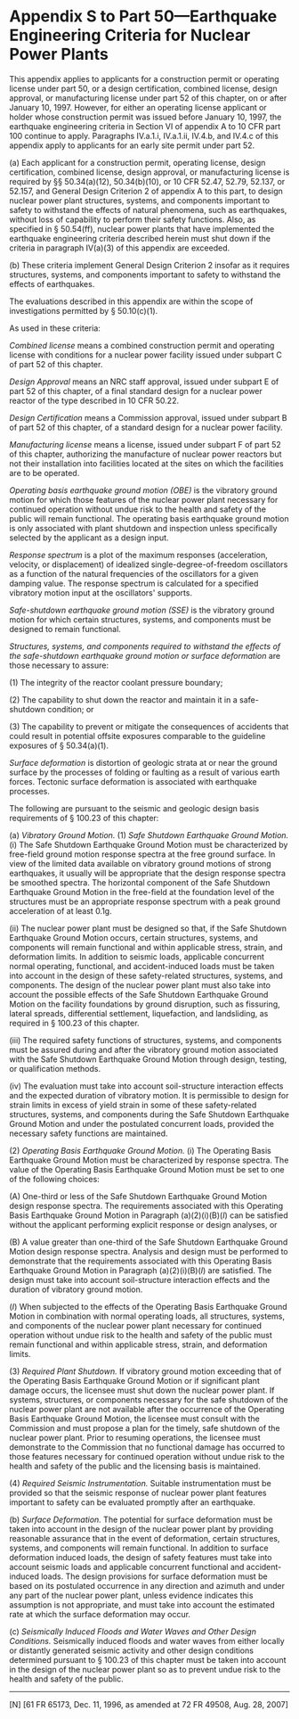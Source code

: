# Appendix S to Part 50—Earthquake Engineering Criteria for Nuclear Power Plants


This appendix applies to applicants for a construction permit or operating license under part 50, or a design certification, combined license, design approval, or manufacturing license under part 52 of this chapter, on or after January 10, 1997. However, for either an operating license applicant or holder whose construction permit was issued before January 10, 1997, the earthquake engineering criteria in Section VI of appendix A to 10 CFR part 100 continue to apply. Paragraphs IV.a.1.i, IV.a.1.ii, IV.4.b, and IV.4.c of this appendix apply to applicants for an early site permit under part 52.


(a) Each applicant for a construction permit, operating license, design certification, combined license, design approval, or manufacturing license is required by §§ 50.34(a)(12), 50.34(b)(10), or 10 CFR 52.47, 52.79, 52.137, or 52.157, and General Design Criterion 2 of appendix A to this part, to design nuclear power plant structures, systems, and components important to safety to withstand the effects of natural phenomena, such as earthquakes, without loss of capability to perform their safety functions. Also, as specified in § 50.54(ff), nuclear power plants that have implemented the earthquake engineering criteria described herein must shut down if the criteria in paragraph IV(a)(3) of this appendix are exceeded.


(b) These criteria implement General Design Criterion 2 insofar as it requires structures, systems, and components important to safety to withstand the effects of earthquakes.


The evaluations described in this appendix are within the scope of investigations permitted by § 50.10(c)(1).


As used in these criteria:


*Combined license* means a combined construction permit and operating license with conditions for a nuclear power facility issued under subpart C of part 52 of this chapter.


*Design Approval* means an NRC staff approval, issued under subpart E of part 52 of this chapter, of a final standard design for a nuclear power reactor of the type described in 10 CFR 50.22.


*Design Certification* means a Commission approval, issued under subpart B of part 52 of this chapter, of a standard design for a nuclear power facility.


*Manufacturing license* means a license, issued under subpart F of part 52 of this chapter, authorizing the manufacture of nuclear power reactors but not their installation into facilities located at the sites on which the facilities are to be operated.


*Operating basis earthquake ground motion (OBE)* is the vibratory ground motion for which those features of the nuclear power plant necessary for continued operation without undue risk to the health and safety of the public will remain functional. The operating basis earthquake ground motion is only associated with plant shutdown and inspection unless specifically selected by the applicant as a design input.


*Response spectrum* is a plot of the maximum responses (acceleration, velocity, or displacement) of idealized single-degree-of-freedom oscillators as a function of the natural frequencies of the oscillators for a given damping value. The response spectrum is calculated for a specified vibratory motion input at the oscillators' supports.


*Safe-shutdown earthquake ground motion (SSE)* is the vibratory ground motion for which certain structures, systems, and components must be designed to remain functional.


*Structures, systems, and components required to withstand the effects of the safe-shutdown earthquake ground motion or surface deformation* are those necessary to assure:


(1) The integrity of the reactor coolant pressure boundary;


(2) The capability to shut down the reactor and maintain it in a safe-shutdown condition; or


(3) The capability to prevent or mitigate the consequences of accidents that could result in potential offsite exposures comparable to the guideline exposures of § 50.34(a)(1).


*Surface deformation* is distortion of geologic strata at or near the ground surface by the processes of folding or faulting as a result of various earth forces. Tectonic surface deformation is associated with earthquake processes.


The following are pursuant to the seismic and geologic design basis requirements of § 100.23 of this chapter:


(a) *Vibratory Ground Motion.* (1) *Safe Shutdown Earthquake Ground Motion.* (i) The Safe Shutdown Earthquake Ground Motion must be characterized by free-field ground motion response spectra at the free ground surface. In view of the limited data available on vibratory ground motions of strong earthquakes, it usually will be appropriate that the design response spectra be smoothed spectra. The horizontal component of the Safe Shutdown Earthquake Ground Motion in the free-field at the foundation level of the structures must be an appropriate response spectrum with a peak ground acceleration of at least 0.1g.


(ii) The nuclear power plant must be designed so that, if the Safe Shutdown Earthquake Ground Motion occurs, certain structures, systems, and components will remain functional and within applicable stress, strain, and deformation limits. In addition to seismic loads, applicable concurrent normal operating, functional, and accident-induced loads must be taken into account in the design of these safety-related structures, systems, and components. The design of the nuclear power plant must also take into account the possible effects of the Safe Shutdown Earthquake Ground Motion on the facility foundations by ground disruption, such as fissuring, lateral spreads, differential settlement, liquefaction, and landsliding, as required in § 100.23 of this chapter.


(iii) The required safety functions of structures, systems, and components must be assured during and after the vibratory ground motion associated with the Safe Shutdown Earthquake Ground Motion through design, testing, or qualification methods.


(iv) The evaluation must take into account soil-structure interaction effects and the expected duration of vibratory motion. It is permissible to design for strain limits in excess of yield strain in some of these safety-related structures, systems, and components during the Safe Shutdown Earthquake Ground Motion and under the postulated concurrent loads, provided the necessary safety functions are maintained.


(2) *Operating Basis Earthquake Ground Motion.* (i) The Operating Basis Earthquake Ground Motion must be characterized by response spectra. The value of the Operating Basis Earthquake Ground Motion must be set to one of the following choices:


(A) One-third or less of the Safe Shutdown Earthquake Ground Motion design response spectra. The requirements associated with this Operating Basis Earthquake Ground Motion in Paragraph (a)(2)(i)(B)(*I*) can be satisfied without the applicant performing explicit response or design analyses, or


(B) A value greater than one-third of the Safe Shutdown Earthquake Ground Motion design response spectra. Analysis and design must be performed to demonstrate that the requirements associated with this Operating Basis Earthquake Ground Motion in Paragraph (a)(2)(i)(B)(*I*) are satisfied. The design must take into account soil-structure interaction effects and the duration of vibratory ground motion.


(*I*) When subjected to the effects of the Operating Basis Earthquake Ground Motion in combination with normal operating loads, all structures, systems, and components of the nuclear power plant necessary for continued operation without undue risk to the health and safety of the public must remain functional and within applicable stress, strain, and deformation limits.


(3) *Required Plant Shutdown.* If vibratory ground motion exceeding that of the Operating Basis Earthquake Ground Motion or if significant plant damage occurs, the licensee must shut down the nuclear power plant. If systems, structures, or components necessary for the safe shutdown of the nuclear power plant are not available after the occurrence of the Operating Basis Earthquake Ground Motion, the licensee must consult with the Commission and must propose a plan for the timely, safe shutdown of the nuclear power plant. Prior to resuming operations, the licensee must demonstrate to the Commission that no functional damage has occurred to those features necessary for continued operation without undue risk to the health and safety of the public and the licensing basis is maintained.


(4) *Required Seismic Instrumentation.* Suitable instrumentation must be provided so that the seismic response of nuclear power plant features important to safety can be evaluated promptly after an earthquake.


(b) *Surface Deformation.* The potential for surface deformation must be taken into account in the design of the nuclear power plant by providing reasonable assurance that in the event of deformation, certain structures, systems, and components will remain functional. In addition to surface deformation induced loads, the design of safety features must take into account seismic loads and applicable concurrent functional and accident-induced loads. The design provisions for surface deformation must be based on its postulated occurrence in any direction and azimuth and under any part of the nuclear power plant, unless evidence indicates this assumption is not appropriate, and must take into account the estimated rate at which the surface deformation may occur.


(c) *Seismically Induced Floods and Water Waves and Other Design Conditions.* Seismically induced floods and water waves from either locally or distantly generated seismic activity and other design conditions determined pursuant to § 100.23 of this chapter must be taken into account in the design of the nuclear power plant so as to prevent undue risk to the health and safety of the public.



---

[N] [61 FR 65173, Dec. 11, 1996, as amended at 72 FR 49508, Aug. 28, 2007]




